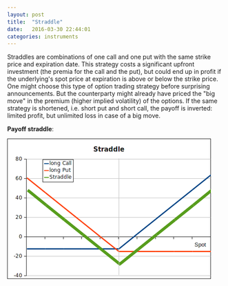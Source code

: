 ```yaml
---
layout: post
title:  "Straddle"
date:   2016-03-30 22:44:01
categories: instruments
---
```


Straddles are combinations of one call and one put with the same strike price
and expiration date. This strategy costs a significant upfront investment (the
premia for the call and the put), but could end up in profit if the underlying's
spot price at expiration is above or below the strike price. One might choose
this type of option trading strategy before surprising announcements. But the
counterparty might already have priced the "big move" in the premium (higher
implied volatility) of the options.
If the same strategy is shortened, i.e. short put and short call, the payoff is
inverted: limited profit, but unlimited loss in case of a big move.

<strong>Payoff straddle</strong>: 

![straddle](../images/straddle.png)

